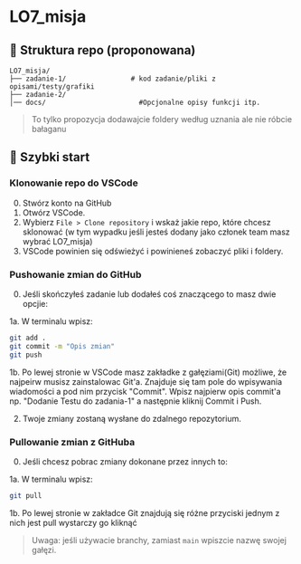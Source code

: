 # LO7_misja

## 📁 Struktura repo (proponowana)

```
LO7_misja/
├── zadanie-1/                # kod zadanie/pliki z opisami/testy/grafiki
├── zadanie-2/                 
│── docs/                       #Opcjonalne opisy funkcji itp.

```

> To tylko propozycja dodawajcie foldery według uznania ale nie róbcie bałaganu

## 🚀 Szybki start

### Klonowanie repo do VSCode

0. Stwórz konto na GitHub
1. Otwórz VSCode.
2. Wybierz `File > Clone repository` i wskaż jakie repo, które chcesz sklonować (w tym wypadku jeśli jesteś dodany jako członek team masz wybrać LO7_misja)
3. VSCode powinien się odświeżyć i powinieneś zobaczyć pliki i foldery.

### Pushowanie zmian do GitHub

0. Jeśli skończyłeś zadanie lub dodałeś coś znaczącego to masz dwie opcjie: 

1a. W terminalu wpisz:

```bash
git add .
git commit -m "Opis zmian"
git push 
```

1b. Po lewej stronie w VSCode masz zakładke z gałęziami(Git) możliwe, że najpeirw musisz zainstalowac Git'a. Znajduje się tam pole do wpisywania wiadomości a pod nim przycisk "Commit".
Wpisz najpierw opis commit'a np. "Dodanie Testu do zadania-1" a następnie kliknij Commit i Push.

2. Twoje zmiany zostaną wysłane do zdalnego repozytorium.


### Pullowanie zmian z GitHuba

0. Jeśli chcesz pobrac zmiany dokonane przez innych to:

1a. W terminalu wpisz:

```bash
git pull
```

1b. Po lewej stronie w zakładce Git znajdują się różne przyciski jednym z nich jest pull wystarczy go kliknąć


> Uwaga: jeśli używacie branchy, zamiast `main` wpiszcie nazwę swojej gałęzi.


